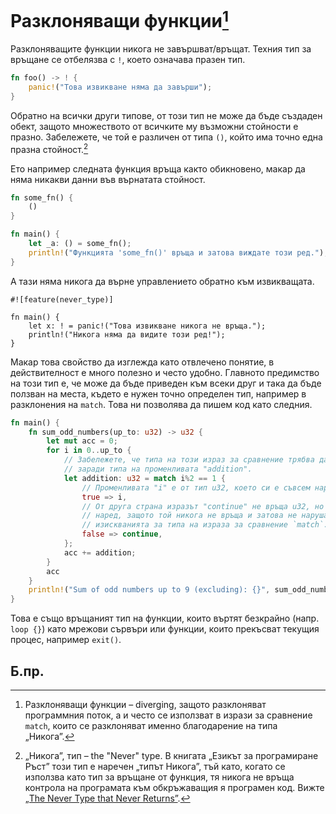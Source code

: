 # Разклоняващи функции[^diverging]

Разклоняващите функции никога не завършват/връщат. Техния тип за връщане се
отбелязва с `!`, което означава празен тип.

```rust
fn foo() -> ! {
    panic!("Това извикване няма да завърши");
}
```
Обратно на всички други типове, от този тип не може да бъде създаден обект,
защото множеството от всичките му възможни стойности е празно. Забележете, че
той е различен от типа `()`, който има точно една празна стойност.[^never_type]

Ето например следната функция връща както обикновено, макар да няма никакви
данни във върнатата стойност.

```rust
fn some_fn() {
    ()
}

fn main() {
    let _a: () = some_fn();
    println!("Функцията 'some_fn()' връща и затова виждате този ред.");
}
```

А тази няма никога да върне управлението обратно към извикващата.

```rust,ignore
#![feature(never_type)]

fn main() {
    let x: ! = panic!("Това извикване никога не връща.");
    println!("Никога няма да видите този ред!");
}
```

Макар това свойство да изглежда като отвлечено понятие, в действителност е
много полезно и често удобно. Главното предимство на този тип е, че може да
бъде приведен към всеки друг и така да бъде ползван на места, където е нужен
точно определен тип, например в разклонения на `match`. Това ни позволява да
пишем код като следния.

```rust
fn main() {
    fn sum_odd_numbers(up_to: u32) -> u32 {
        let mut acc = 0;
        for i in 0..up_to {
            // Забележете, че типа на този израз за сравнение трябва да бъде u32
            // заради типа на променливата "addition".
            let addition: u32 = match i%2 == 1 {
                // Променливата "i" е от тип u32, което си е съвсем наред.
                true => i,
                // От друга страна изразът "continue" не връща u32, но отново е
                // наред, защото той никога не връща и затова не нарушава
                // изискванията за типа на израза за сравнение `match`.
                false => continue,
            };
            acc += addition;
        }
        acc
    }
    println!("Sum of odd numbers up to 9 (excluding): {}", sum_odd_numbers(9));
}
```
Това е също връщаният тип на функции, които въртят безкрайно (напр. `loop {}`)
като мрежови сървъри или функции, които прекъсват текущия процес, например
`exit()`.

## Б.пр.

[^diverging]: Разклоняващи функции – diverging, защото разклоняват программния поток, а и
често се използват в изрази за сравнение `match`, които се разклоняват именно
благодарение на типа „Никога”.

[^never_type]: „Никога”, тип – the "Never" type. В книгата „Езикът за
  програмиране Ръст” този тип е наречен „типът Никога”, тъй като, когато се
  използва като тип за връщане от функция, тя никога не връща контрола на
  програмата към обкръжаващия я програмен код.  Вижте [„The Never Type that
  Never Returns”][never_type].

[never_type]: https://doc.rust-lang.org/stable/book/ch19-04-advanced-types.html?highlight=Never#the-never-type-that-never-returns



